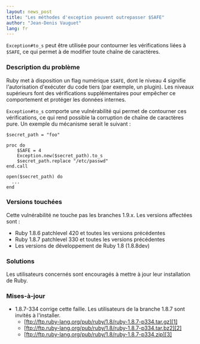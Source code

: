 ```yaml
---
layout: news_post
title: "Les méthodes d'exception peuvent outrepasser $SAFE"
author: "Jean-Denis Vauguet"
lang: fr
---
```


`Exception#to_s` peut être utilisée pour contourner les vérifications
liées à `$SAFE`, ce qui permet à de modifier toute chaîne de caractères.

### Description du problème

Ruby met à disposition un flag numérique `$SAFE`, dont le niveau 4
signifie l\'autorisation d\'exécuter du code tiers (par exemple, un
plugin). Les niveaux supérieurs font des vérifications supplémentaires
pour empêcher ce comportement et protéger les données internes.

`Exception#to_s` comporte une vulnérabilité qui permet de contourner ces
vérifications, ce qui rend possible la corruption de chaîne de
caractères pure. Un exemple du mécanisme serait le suivant :

    $secret_path = "foo"
    
    proc do
        $SAFE = 4
        Exception.new($secret_path).to_s
        $secret_path.replace "/etc/passwd"
    end.call
    
    open($secret_path) do
      ...
    end

### Versions touchées

Cette vulnérabilité ne touche pas les branches 1.9.x. Les versions
affectées sont :

* Ruby 1.8.6 patchlevel 420 et toutes les versions précédentes
* Ruby 1.8.7 patchlevel 330 et toutes les versions précédentes
* Les versions de développement de Ruby 1.8 (1.8.8dev)

### Solutions

Les utilisateurs concernés sont encouragés à mettre à jour leur
installation de Ruby.

### Mises-à-jour

* 1\.8.7-334 corrige cette faille. Les utilisateurs de la branche 1.8.7
  sont invités à l\'installer.
  * [ftp://ftp.ruby-lang.org/pub/ruby/1.8/ruby-1.8.7-p334.tar.gz][1]
  * [ftp://ftp.ruby-lang.org/pub/ruby/1.8/ruby-1.8.7-p334.tar.bz2][2]
  * [ftp://ftp.ruby-lang.org/pub/ruby/1.8/ruby-1.8.7-p334.zip][3]



[1]: ftp://ftp.ruby-lang.org/pub/ruby/1.8/ruby-1.8.7-p334.tar.gz 
[2]: ftp://ftp.ruby-lang.org/pub/ruby/1.8/ruby-1.8.7-p334.tar.bz2 
[3]: ftp://ftp.ruby-lang.org/pub/ruby/1.8/ruby-1.8.7-p334.zip 
